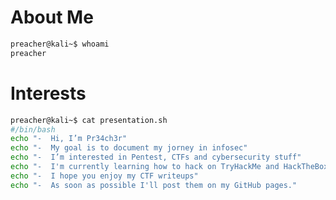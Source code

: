 # About Me
```bash
preacher@kali~$ whoami
preacher
```
# Interests
```bash
preacher@kali~$ cat presentation.sh
#/bin/bash
echo "-  Hi, I’m Pr34ch3r"
echo "-  My goal is to document my jorney in infosec"
echo "-  I’m interested in Pentest, CTFs and cybersecurity stuff"
echo "-  I'm currently learning how to hack on TryHackMe and HackTheBox."
echo "-  I hope you enjoy my CTF writeups"
echo "-  As soon as possible I'll post them on my GitHub pages."
```
<!---
Pre4ch3r/Pre4ch3r is a ✨ special ✨ repository because its `README.md` (this file) appears on your GitHub profile.
You can click the Preview link to take a look at your changes.
--->
